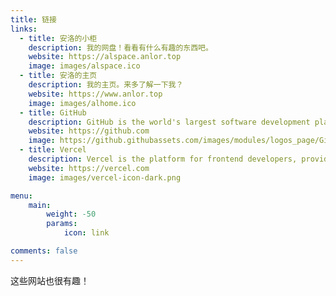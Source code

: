 ```yaml
---
title: 链接
links:
  - title: 安洛的小柜
    description: 我的网盘！看看有什么有趣的东西吧。
    website: https://alspace.anlor.top
    image: images/alspace.ico
  - title: 安洛的主页
    description: 我的主页。来多了解一下我？
    website: https://www.anlor.top
    image: images/alhome.ico
  - title: GitHub
    description: GitHub is the world's largest software development platform.
    website: https://github.com
    image: https://github.githubassets.com/images/modules/logos_page/GitHub-Mark.png
  - title: Vercel
    description: Vercel is the platform for frontend developers, providing the speed and reliability innovators need to create at the moment of inspiration.
    website: https://vercel.com
    image: images/vercel-icon-dark.png

menu:
    main: 
        weight: -50
        params:
            icon: link

comments: false
---
```

这些网站也很有趣！